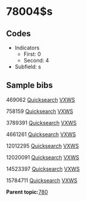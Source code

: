 # 78004$s

## Codes

-   Indicators
    -   First: 0
    -   Second: 4
-   Subfield: s

## Sample bibs

469062 [Quicksearch](https://search.library.yale.edu/catalog/469062) [VXWS](http://prodorbis.library.yale.edu:7014/vxws/GetHoldingsService?bibId=469062)

758159 [Quicksearch](https://search.library.yale.edu/catalog/758159) [VXWS](http://prodorbis.library.yale.edu:7014/vxws/GetHoldingsService?bibId=758159)

3789391 [Quicksearch](https://search.library.yale.edu/catalog/3789391) [VXWS](http://prodorbis.library.yale.edu:7014/vxws/GetHoldingsService?bibId=3789391)

4661261 [Quicksearch](https://search.library.yale.edu/catalog/4661261) [VXWS](http://prodorbis.library.yale.edu:7014/vxws/GetHoldingsService?bibId=4661261)

12012295 [Quicksearch](https://search.library.yale.edu/catalog/12012295) [VXWS](http://prodorbis.library.yale.edu:7014/vxws/GetHoldingsService?bibId=12012295)

12020091 [Quicksearch](https://search.library.yale.edu/catalog/12020091) [VXWS](http://prodorbis.library.yale.edu:7014/vxws/GetHoldingsService?bibId=12020091)

14523397 [Quicksearch](https://search.library.yale.edu/catalog/14523397) [VXWS](http://prodorbis.library.yale.edu:7014/vxws/GetHoldingsService?bibId=14523397)

15784711 [Quicksearch](https://search.library.yale.edu/catalog/15784711) [VXWS](http://prodorbis.library.yale.edu:7014/vxws/GetHoldingsService?bibId=15784711)

**Parent topic:**[780](../../tags/780/780.md)

